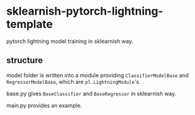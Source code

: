 # sklearnish-pytorch-lightning-template

pytorch lightning model training in sklearnish way. 

## structure

model folder is written into a module providing `ClassifierModelBase` and `RegressorModelBase`, which are `pl.LightningModule`'s. 

base.py gives `BaseClassifier` and `BaseRegressor` in sklearnish way. 

main.py provides an example. 
